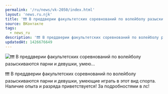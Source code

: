 ```yaml
---
permalink: '/ru/news/vk-2050/index.html'
layout: 'news.ru.njk'
title: '❗️❗️❗️ В преддверии факультетских соревнований по волейболу разыскиваются парни и девушки, умею'
source: ВКонтакте
tags:
  - news_ru
description: '❗️❗️❗️ В преддверии факультетских соревнований по волейболу разыскиваются парни и девушки, умею…'
updatedAt: 1426676649
---
```

![❗️❗️❗️ В преддверии факультетских соревнований по волейболу разыскиваются парни и девушки, умею…](https://sun9-43.userapi.com/impf/vfDQzOMu_jMLc2A7Vd4wERvVmEYZDWHayHIGIQ/R2NksGRLOgY.jpg?size=589x589&quality=96&proxy=1&sign=d8b66058f69e3a5b6095796df6b44078&c_uniq_tag=K8V-JGNQ397OEwWv196YKtwLlPUQmkXLtY46UtHuNmY&type=album)

❗️❗️❗️
В преддверии факультетских соревнований по волейболу разыскиваются парни и девушки, умеющие играть в этот вид спорта. Наличие опыта и разряда приветствуется! За подробностями в лс!
